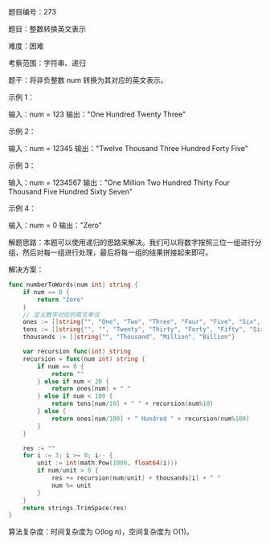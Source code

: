 题目编号：273

题目：整数转换英文表示

难度：困难

考察范围：字符串、递归

题干：将非负整数 num 转换为其对应的英文表示。

示例 1：

输入：num = 123
输出："One Hundred Twenty Three"

示例 2：

输入：num = 12345
输出："Twelve Thousand Three Hundred Forty Five"

示例 3：

输入：num = 1234567
输出："One Million Two Hundred Thirty Four Thousand Five Hundred Sixty Seven"

示例 4：

输入：num = 0
输出："Zero"

解题思路：本题可以使用递归的思路来解决。我们可以将数字按照三位一组进行分组，然后对每一组进行处理，最后将每一组的结果拼接起来即可。

解决方案：

```go
func numberToWords(num int) string {
    if num == 0 {
        return "Zero"
    }
    // 定义数字对应的英文单词
    ones := []string{"", "One", "Two", "Three", "Four", "Five", "Six", "Seven", "Eight", "Nine", "Ten", "Eleven", "Twelve", "Thirteen", "Fourteen", "Fifteen", "Sixteen", "Seventeen", "Eighteen", "Nineteen"}
    tens := []string{"", "", "Twenty", "Thirty", "Forty", "Fifty", "Sixty", "Seventy", "Eighty", "Ninety"}
    thousands := []string{"", "Thousand", "Million", "Billion"}

    var recursion func(int) string
    recursion = func(num int) string {
        if num == 0 {
            return ""
        } else if num < 20 {
            return ones[num] + " "
        } else if num < 100 {
            return tens[num/10] + " " + recursion(num%10)
        } else {
            return ones[num/100] + " Hundred " + recursion(num%100)
        }
    }

    res := ""
    for i := 3; i >= 0; i-- {
        unit := int(math.Pow(1000, float64(i)))
        if num/unit > 0 {
            res += recursion(num/unit) + thousands[i] + " "
            num %= unit
        }
    }
    return strings.TrimSpace(res)
}
```

算法复杂度：时间复杂度为 O(log n)，空间复杂度为 O(1)。